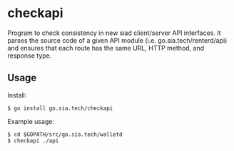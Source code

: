 # checkapi

Program to check consistency in new siad client/server API interfaces.  It parses the source code of a given API module (i.e. go.sia.tech/renterd/api) and ensures that each route has the same URL, HTTP method, and response type. 

## Usage

Install:
```
$ go install go.sia.tech/checkapi
```

Example usage:
```
$ cd $GOPATH/src/go.sia.tech/walletd
$ checkapi ./api
```